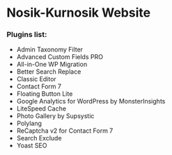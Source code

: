 # Nosik-Kurnosik Website

### Plugins list:
- Admin Taxonomy Filter 
- Advanced Custom Fields PRO
- All-in-One WP Migration
- Better Search Replace
- Classic Editor
- Contact Form 7
- Floating Button Lite
- Google Analytics for WordPress by MonsterInsights
- LiteSpeed Cache
- Photo Gallery by Supsystic
- Polylang
- ReCaptcha v2 for Contact Form 7
- Search Exclude
- Yoast SEO